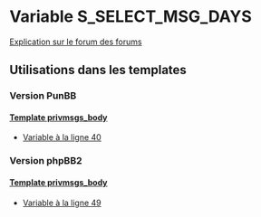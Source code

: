 # Variable S_SELECT_MSG_DAYS
[Explication sur le forum des forums](http://forum.forumactif.com/t294113-listing-des-variables#S_SELECT_MSG_DAYS)
## Utilisations dans les templates
### Version PunBB
#### [Template privmsgs_body](punbb/privmsgs_body.md)
* [Variable à la ligne 40](../punbb/privmsgs_body.tpl#L40)
### Version phpBB2
#### [Template privmsgs_body](subsilver/privmsgs_body.md)
* [Variable à la ligne 49](../subsilver/privmsgs_body.tpl#L49)
